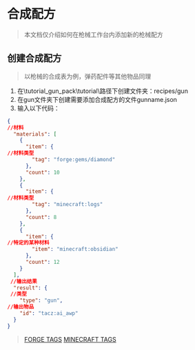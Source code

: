 # 合成配方
>本文档仅介绍如何在枪械工作台内添加新的枪械配方

## 创建合成配方
>以枪械的合成表为例，弹药配件等其他物品同理

1. 在\tutorial_gun_pack\tutorial\路径下创建文件夹：recipes/gun
2. 在gun文件夹下创建需要添加合成配方的文件gunname.json
3. 输入以下代码：
``` json
{
//材料
  "materials": [
    {
      "item": {
//材料类型
        "tag": "forge:gems/diamond"
      },
      "count": 10
    },
    {
      "item": {
//材料类型
        "tag": "minecraft:logs"
      },
      "count": 8
    },
    {
      "item": {
//特定的某种材料
        "item": "minecraft:obsidian"
      },
      "count": 12
    }
  ],
 //输出结果
  "result": {
 //类型
    "type": "gun",
//输出物品
    "id": "tacz:ai_awp"
  }
}
```
>[FORGE TAGS](https://forge.gemwire.uk/wiki/Tags)
>[MINECRAFT TAGS](https://minecraft.fandom.com/wiki/Tag#Item_tags)